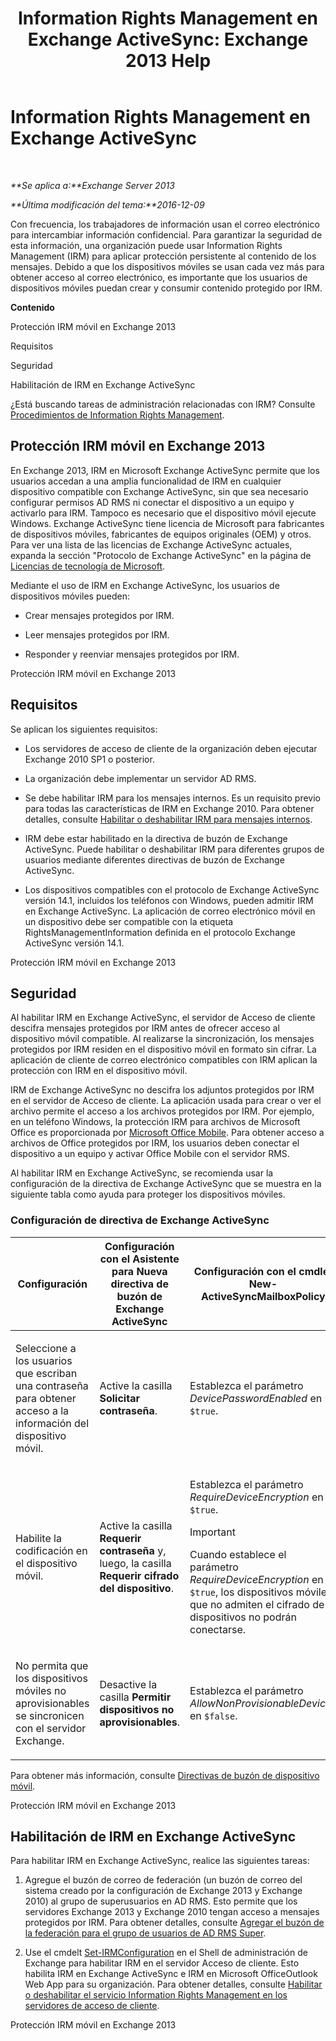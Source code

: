 ﻿---
title: 'Information Rights Management en Exchange ActiveSync: Exchange 2013 Help'
TOCTitle: Information Rights Management en Exchange ActiveSync
ms:assetid: ebf04460-4d61-4b00-86b9-85ec1dbbd6a1
ms:mtpsurl: https://technet.microsoft.com/es-es/library/Ff657743(v=EXCHG.150)
ms:contentKeyID: 49895995
ms.date: 04/23/2018
mtps_version: v=EXCHG.150
ms.translationtype: HT
---

# Information Rights Management en Exchange ActiveSync

 

_**Se aplica a:**Exchange Server 2013_

_**Última modificación del tema:**2016-12-09_

Con frecuencia, los trabajadores de información usan el correo electrónico para intercambiar información confidencial. Para garantizar la seguridad de esta información, una organización puede usar Information Rights Management (IRM) para aplicar protección persistente al contenido de los mensajes. Debido a que los dispositivos móviles se usan cada vez más para obtener acceso al correo electrónico, es importante que los usuarios de dispositivos móviles puedan crear y consumir contenido protegido por IRM.

**Contenido**

Protección IRM móvil en Exchange 2013

Requisitos

Seguridad

Habilitación de IRM en Exchange ActiveSync

¿Está buscando tareas de administración relacionadas con IRM? Consulte [Procedimientos de Information Rights Management](information-rights-management-procedures-exchange-2013-help.md).

## Protección IRM móvil en Exchange 2013

En Exchange 2013, IRM en Microsoft Exchange ActiveSync permite que los usuarios accedan a una amplia funcionalidad de IRM en cualquier dispositivo compatible con Exchange ActiveSync, sin que sea necesario configurar permisos AD RMS ni conectar el dispositivo a un equipo y activarlo para IRM. Tampoco es necesario que el dispositivo móvil ejecute Windows. Exchange ActiveSync tiene licencia de Microsoft para fabricantes de dispositivos móviles, fabricantes de equipos originales (OEM) y otros. Para ver una lista de las licencias de Exchange ActiveSync actuales, expanda la sección "Protocolo de Exchange ActiveSync" en la página de [Licencias de tecnología de Microsoft](https://go.microsoft.com/fwlink/p/?linkid=198562).

Mediante el uso de IRM en Exchange ActiveSync, los usuarios de dispositivos móviles pueden:

  - Crear mensajes protegidos por IRM.

  - Leer mensajes protegidos por IRM.

  - Responder y reenviar mensajes protegidos por IRM.

Protección IRM móvil en Exchange 2013

## Requisitos

Se aplican los siguientes requisitos:

  - Los servidores de acceso de cliente de la organización deben ejecutar Exchange 2010 SP1 o posterior.

  - La organización debe implementar un servidor AD RMS.

  - Se debe habilitar IRM para los mensajes internos. Es un requisito previo para todas las características de IRM en Exchange 2010. Para obtener detalles, consulte [Habilitar o deshabilitar IRM para mensajes internos](enable-or-disable-irm-for-internal-messages-exchange-2013-help.md).

  - IRM debe estar habilitado en la directiva de buzón de Exchange ActiveSync. Puede habilitar o deshabilitar IRM para diferentes grupos de usuarios mediante diferentes directivas de buzón de Exchange ActiveSync.

  - Los dispositivos compatibles con el protocolo de Exchange ActiveSync versión 14.1, incluidos los teléfonos con Windows, pueden admitir IRM en Exchange ActiveSync. La aplicación de correo electrónico móvil en un dispositivo debe ser compatible con la etiqueta RightsManagementInformation definida en el protocolo Exchange ActiveSync versión 14.1.

Protección IRM móvil en Exchange 2013

## Seguridad

Al habilitar IRM en Exchange ActiveSync, el servidor de Acceso de cliente descifra mensajes protegidos por IRM antes de ofrecer acceso al dispositivo móvil compatible. Al realizarse la sincronización, los mensajes protegidos por IRM residen en el dispositivo móvil en formato sin cifrar. La aplicación de cliente de correo electrónico compatibles con IRM aplican la protección con IRM en el dispositivo móvil.

IRM de Exchange ActiveSync no descifra los adjuntos protegidos por IRM en el servidor de Acceso de cliente. La aplicación usada para crear o ver el archivo permite el acceso a los archivos protegidos por IRM. Por ejemplo, en un teléfono Windows, la protección IRM para archivos de Microsoft Office es proporcionada por [Microsoft Office Mobile](https://go.microsoft.com/fwlink/p/?linkid=205121). Para obtener acceso a archivos de Office protegidos por IRM, los usuarios deben conectar el dispositivo a un equipo y activar Office Mobile con el servidor RMS.

Al habilitar IRM en Exchange ActiveSync, se recomienda usar la configuración de la directiva de Exchange ActiveSync que se muestra en la siguiente tabla como ayuda para proteger los dispositivos móviles.

### Configuración de directiva de Exchange ActiveSync

<table>
<colgroup>
<col style="width: 33%" />
<col style="width: 33%" />
<col style="width: 33%" />
</colgroup>
<thead>
<tr class="header">
<th>Configuración</th>
<th>Configuración con el Asistente para Nueva directiva de buzón de Exchange ActiveSync</th>
<th>Configuración con el cmdlet New-ActiveSyncMailboxPolicy</th>
</tr>
</thead>
<tbody>
<tr class="odd">
<td><p>Seleccione a los usuarios que escriban una contraseña para obtener acceso a la información del dispositivo móvil.</p></td>
<td><p>Active la casilla <strong>Solicitar contraseña</strong>.</p></td>
<td><p>Establezca el parámetro <em>DevicePasswordEnabled</em> en <code>$true</code>.</p></td>
</tr>
<tr class="even">
<td><p>Habilite la codificación en el dispositivo móvil.</p></td>
<td><p>Active la casilla <strong>Requerir contraseña</strong> y, luego, la casilla <strong>Requerir cifrado del dispositivo</strong>.</p></td>
<td><p>Establezca el parámetro <em>RequireDeviceEncryption</em> en <code>$true</code>.</p>

> [!IMPORTANT]
> Cuando establece el parámetro <EM>RequireDeviceEncryption</EM> en <CODE>$true</CODE>, los dispositivos móviles que no admiten el cifrado de dispositivos no podrán conectarse.


</td>
</tr>
<tr class="odd">
<td><p>No permita que los dispositivos móviles no aprovisionables se sincronicen con el servidor Exchange.</p></td>
<td><p>Desactive la casilla <strong>Permitir dispositivos no aprovisionables</strong>.</p></td>
<td><p>Establezca el parámetro <em>AllowNonProvisionableDevices</em> en <code>$false</code>.</p></td>
</tr>
</tbody>
</table>


Para obtener más información, consulte [Directivas de buzón de dispositivo móvil](mobile-device-mailbox-policies-exchange-2013-help.md).

Protección IRM móvil en Exchange 2013

## Habilitación de IRM en Exchange ActiveSync

Para habilitar IRM en Exchange ActiveSync, realice las siguientes tareas:

1.  Agregue el buzón de correo de federación (un buzón de correo del sistema creado por la configuración de Exchange 2013 y Exchange 2010) al grupo de superusuarios en AD RMS. Esto permite que los servidores Exchange 2013 y Exchange 2010 tengan acceso a mensajes protegidos por IRM. Para obtener detalles, consulte [Agregar el buzón de la federación para el grupo de usuarios de AD RMS Super](add-the-federation-mailbox-to-the-ad-rms-super-users-group-exchange-2013-help.md).

2.  Use el cmdelt [Set-IRMConfiguration](https://technet.microsoft.com/es-es/library/dd979792\(v=exchg.150\)) en el Shell de administración de Exchange para habilitar IRM en el servidor Acceso de cliente. Esto habilita IRM en Exchange ActiveSync e IRM en Microsoft OfficeOutlook Web App para su organización. Para obtener detalles, consulte [Habilitar o deshabilitar el servicio Information Rights Management en los servidores de acceso de cliente](enable-or-disable-information-rights-management-on-client-access-servers-exchange-2013-help.md).

Protección IRM móvil en Exchange 2013

